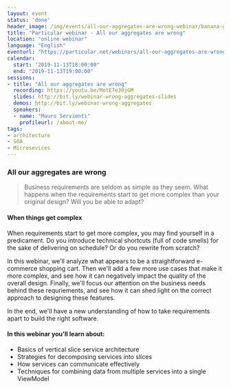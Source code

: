 ```yaml
---
layout: event
status: 'done'
header_image: /img/events/all-our-aggregates-are-wrong-webinar/banana-gun.jpg
title: "Particular webinar - All our aggregates are wrong"
location: "online webinar"
language: "English"
eventurl: "https://particular.net/webinars/all-our-aggregates-are-wrong"
calendar:
  start: "2019-11-13T18:00:00"
  end: "2019-11-13T19:00:00"
sessions:
- title: "All our aggregates are wrong"
  recording: https://youtu.be/MotE7e30jGM
  slides: http://bit.ly/webinar-wrong-aggregates-slides
  demos: http://bit.ly/webinar-wrong-aggregates
  speakers:
  - name: "Mauro Servienti"
    profileurl: /about-me/
tags:
- architecture
- SOA
- Microsevices
---
```


### All our aggregates are wrong

>Business requirements are seldom as simple as they seem. What happens when the requirements start to get more complex than your original design? Will you be able to adapt?

#### When things get complex

When requirements start to get more complex, you may find yourself in a predicament. Do you introduce technical shortcuts (full of code smells) for the sake of delivering on schedule? Or do you rewrite from scratch?

In this webinar, we'll analyze what appears to be a straightforward e-commerce shopping cart. Then we'll add a few more use cases that make it more complex, and see how it can negatively impact the quality of the overall design. Finally, we'll focus our attention on the business needs behind these requriements, and see how it can shed light on the correct approach to designing these features.

In the end, we'll have a new understanding of how to take requirements apart to build the right software.

#### In this webinar you'll learn about:

* Basics of vertical slice service architecture
* Strategies for decomposing services into slices
* How services can communicate effectively
* Techniques for combining data from multiple services into a single ViewModel

